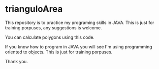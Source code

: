 # trianguloArea
This repository is to practice my programing skills in JAVA. This is just for training porpuses, any suggestions is welcome. 


You can calculate polygons using this code.

If you know how to program in JAVA you will see I'm using programming oriented to objects. This is just for training porpuses.


Thank you.
